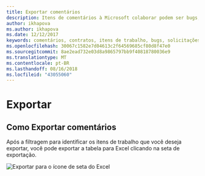 ```yaml
---
title: Exportar comentários
description: Itens de comentários à Microsoft colaborar podem ser bugs, solicitações de recursos ou todas as tarefas associadas com um contrato. Formulários de comentários podem ser personalizados com base em cada contrato.
author: ikhapova
ms.author: ikhapova
ms.date: 12/12/2017
keywords: comentários, contratos, itens de trabalho, bugs, solicitações de recursos, permissões colaborar, Microsoft Connect, SysDev bugs, bugs de centro de desenvolvimento
ms.openlocfilehash: 30067c1582e7d04613c2f64569685cf80d8f47e0
ms.sourcegitcommit: 8ae2ead732e03d8a9865797bb9f40818780036e9
ms.translationtype: MT
ms.contentlocale: pt-BR
ms.lasthandoff: 08/16/2018
ms.locfileid: "43055060"
---
```

# <a name="export"></a>Exportar

## <a name="how-to-export-feedback"></a>Como Exportar comentários

Após a filtragem para identificar os itens de trabalho que você deseja exportar, você pode exportar a tabela para Excel clicando na seta de exportação.

![Exportar para o ícone de seta do Excel](images/export-to-excel.png)
